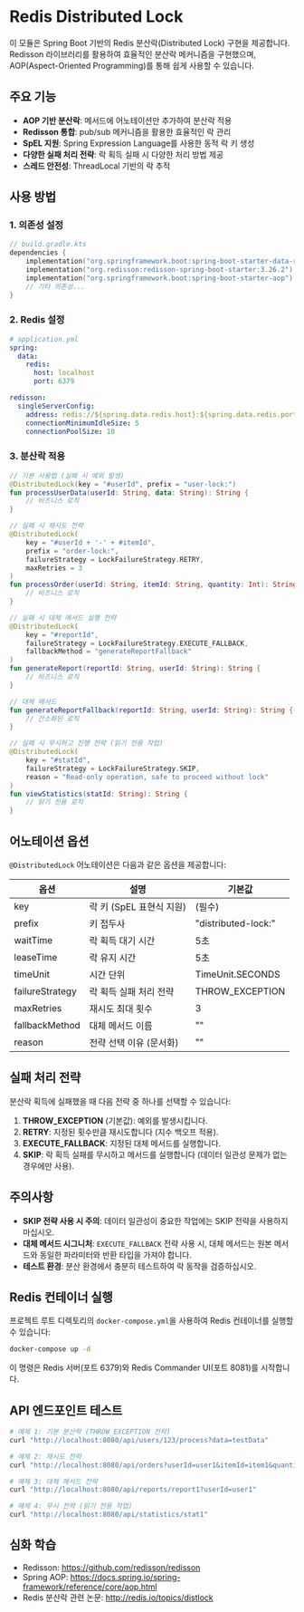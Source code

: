 # Redis Distributed Lock

이 모듈은 Spring Boot 기반의 Redis 분산락(Distributed Lock) 구현을 제공합니다. Redisson 라이브러리를 활용하여 효율적인 분산락 메커니즘을 구현했으며, AOP(Aspect-Oriented Programming)를 통해 쉽게 사용할 수 있습니다.

## 주요 기능

- **AOP 기반 분산락**: 메서드에 어노테이션만 추가하여 분산락 적용
- **Redisson 통합**: pub/sub 메커니즘을 활용한 효율적인 락 관리
- **SpEL 지원**: Spring Expression Language를 사용한 동적 락 키 생성
- **다양한 실패 처리 전략**: 락 획득 실패 시 다양한 처리 방법 제공
- **스레드 안전성**: ThreadLocal 기반의 락 추적

## 사용 방법

### 1. 의존성 설정

```kotlin
// build.gradle.kts
dependencies {
    implementation("org.springframework.boot:spring-boot-starter-data-redis")
    implementation("org.redisson:redisson-spring-boot-starter:3.26.2")
    implementation("org.springframework.boot:spring-boot-starter-aop")
    // 기타 의존성...
}
```

### 2. Redis 설정

```yaml
# application.yml
spring:
  data:
    redis:
      host: localhost
      port: 6379

redisson:
  singleServerConfig:
    address: redis://${spring.data.redis.host}:${spring.data.redis.port}
    connectionMinimumIdleSize: 5
    connectionPoolSize: 10
```

### 3. 분산락 적용

```kotlin
// 기본 사용법 (실패 시 예외 발생)
@DistributedLock(key = "#userId", prefix = "user-lock:")
fun processUserData(userId: String, data: String): String {
    // 비즈니스 로직
}

// 실패 시 재시도 전략
@DistributedLock(
    key = "#userId + '-' + #itemId", 
    prefix = "order-lock:", 
    failureStrategy = LockFailureStrategy.RETRY,
    maxRetries = 3
)
fun processOrder(userId: String, itemId: String, quantity: Int): String {
    // 비즈니스 로직
}

// 실패 시 대체 메서드 실행 전략
@DistributedLock(
    key = "#reportId", 
    failureStrategy = LockFailureStrategy.EXECUTE_FALLBACK,
    fallbackMethod = "generateReportFallback"
)
fun generateReport(reportId: String, userId: String): String {
    // 비즈니스 로직
}

// 대체 메서드
fun generateReportFallback(reportId: String, userId: String): String {
    // 간소화된 로직
}

// 실패 시 무시하고 진행 전략 (읽기 전용 작업)
@DistributedLock(
    key = "#statId", 
    failureStrategy = LockFailureStrategy.SKIP,
    reason = "Read-only operation, safe to proceed without lock"
)
fun viewStatistics(statId: String): String {
    // 읽기 전용 로직
}
```

## 어노테이션 옵션

`@DistributedLock` 어노테이션은 다음과 같은 옵션을 제공합니다:

| 옵션 | 설명 | 기본값 |
|------|------|--------|
| key | 락 키 (SpEL 표현식 지원) | (필수) |
| prefix | 키 접두사 | "distributed-lock:" |
| waitTime | 락 획득 대기 시간 | 5초 |
| leaseTime | 락 유지 시간 | 5초 |
| timeUnit | 시간 단위 | TimeUnit.SECONDS |
| failureStrategy | 락 획득 실패 처리 전략 | THROW_EXCEPTION |
| maxRetries | 재시도 최대 횟수 | 3 |
| fallbackMethod | 대체 메서드 이름 | "" |
| reason | 전략 선택 이유 (문서화) | "" |

## 실패 처리 전략

분산락 획득에 실패했을 때 다음 전략 중 하나를 선택할 수 있습니다:

1. **THROW_EXCEPTION** (기본값): 예외를 발생시킵니다.
2. **RETRY**: 지정된 횟수만큼 재시도합니다 (지수 백오프 적용).
3. **EXECUTE_FALLBACK**: 지정된 대체 메서드를 실행합니다.
4. **SKIP**: 락 획득 실패를 무시하고 메서드를 실행합니다 (데이터 일관성 문제가 없는 경우에만 사용).

## 주의사항

- **SKIP 전략 사용 시 주의**: 데이터 일관성이 중요한 작업에는 SKIP 전략을 사용하지 마십시오.
- **대체 메서드 시그니처**: `EXECUTE_FALLBACK` 전략 사용 시, 대체 메서드는 원본 메서드와 동일한 파라미터와 반환 타입을 가져야 합니다.
- **테스트 환경**: 분산 환경에서 충분히 테스트하여 락 동작을 검증하십시오.

## Redis 컨테이너 실행

프로젝트 루트 디렉토리의 `docker-compose.yml`을 사용하여 Redis 컨테이너를 실행할 수 있습니다:

```bash
docker-compose up -d
```

이 명령은 Redis 서버(포트 6379)와 Redis Commander UI(포트 8081)를 시작합니다.

## API 엔드포인트 테스트

```bash
# 예제 1: 기본 분산락 (THROW_EXCEPTION 전략)
curl "http://localhost:8080/api/users/123/process?data=testData"

# 예제 2: 재시도 전략
curl "http://localhost:8080/api/orders?userId=user1&itemId=item1&quantity=5"

# 예제 3: 대체 메서드 전략
curl "http://localhost:8080/api/reports/report1?userId=user1"

# 예제 4: 무시 전략 (읽기 전용 작업)
curl "http://localhost:8080/api/statistics/stat1"
```

## 심화 학습

- Redisson: https://github.com/redisson/redisson
- Spring AOP: https://docs.spring.io/spring-framework/reference/core/aop.html
- Redis 분산락 관련 논문: http://redis.io/topics/distlock
